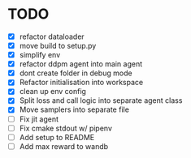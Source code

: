 # TODO

- [x] refactor dataloader
- [x] move build to setup.py
- [x] simplify env
- [x] refactor ddpm agent into main agent
- [x] dont create folder in debug mode
- [x] Refactor initialisation into workspace
- [x] clean up env config
- [x] Split loss and call logic into separate agent class
- [x] Move samplers into separate file
- [ ] Fix jit agent
- [ ] Fix cmake stdout w/ pipenv
- [ ] Add setup to README
- [ ] Add max reward to wandb
